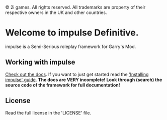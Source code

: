 © 2i games. All rights reserved. All trademarks are property of their respective owners in the UK and other countries.

# Welcome to impulse Definitive.
impulse is a Semi-Serious roleplay framework for Garry's Mod.

## Working with impulse
[Check out the docs](https://vingard.github.io/impulsedocs/). If you want to just get started read the ['Installing impulse' guide](https://vingard.github.io/impulsedocs/topics/00-installing.md.html). **The docs are VERY incomplete! Look through (search) the source code of the framework for full documentation!**

## License
Read the full license in the 'LICENSE' file.

